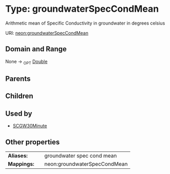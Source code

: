 
# Type: groundwaterSpecCondMean


Arithmetic mean of Specific Conductivity in groundwater in degrees celsius

URI: [neon:groundwaterSpecCondMean](https://data.neonscience.org/groundwaterSpecCondMean)


## Domain and Range

None ->  <sub>OPT</sub> [Double](types/Double.md)

## Parents


## Children


## Used by

 * [SCGW30Minute](SCGW30Minute.md)

## Other properties

|  |  |  |
| --- | --- | --- |
| **Aliases:** | | groundwater spec cond mean |
| **Mappings:** | | neon:groundwaterSpecCondMean |

